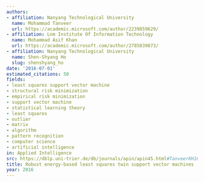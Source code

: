 ```yaml
---
authors:
- affiliation: Nanyang Technological University
  name: Mohammad Tanveer
  url: https://academic.microsoft.com/author/2239859629/
- affiliation: Lnm Institute Of Information Technology
  name: Mohammad Asif Khan
  url: https://academic.microsoft.com/author/2785839873/
- affiliation: Nanyang Technological University
  name: Shen-Shyang Ho
  slug: shenshyang_ho
date: '2016-07-01'
estimated_citations: 50
fields:
- least squares support vector machine
- structural risk minimization
- empirical risk minimization
- support vector machine
- statistical learning theory
- least squares
- outlier
- matrix
- algorithm
- pattern recognition
- computer science
- artificial intelligence
in: Applied Intelligence
src: https://dblp.uni-trier.de/db/journals/apin/apin45.html#TanveerKH16
title: Robust energy-based least squares twin support vector machines
year: 2016
---
```

